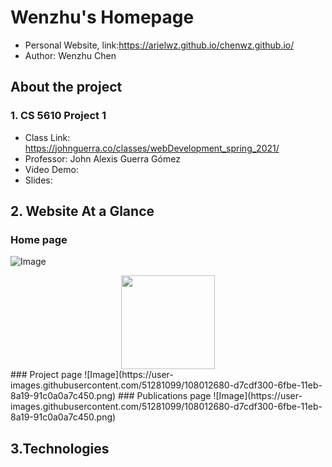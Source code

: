 # Wenzhu's Homepage
- Personal Website, link:https://arielwz.github.io/chenwz.github.io/
- Author: Wenzhu Chen

## About the project

### 1. CS 5610 Project 1
- Class Link: https://johnguerra.co/classes/webDevelopment_spring_2021/
- Professor: John Alexis Guerra Gómez
- Video Demo:
- Slides:

## 2. Website At a Glance
### Home page
![Image](https://user-images.githubusercontent.com/51281099/108012294-dcde7280-6fbd-11eb-8a96-6685b6a80187.png)
<div align=center><img width="150" height="150" src="https://user-images.githubusercontent.com/51281099/108012294-dcde7280-6fbd-11eb-8a96-6685b6a80187.png"/></div>
### Project page
![Image](https://user-images.githubusercontent.com/51281099/108012680-d7cdf300-6fbe-11eb-8a19-91c0a0a7c450.png)
### Publications page
![Image](https://user-images.githubusercontent.com/51281099/108012680-d7cdf300-6fbe-11eb-8a19-91c0a0a7c450.png)

## 3.Technologies




